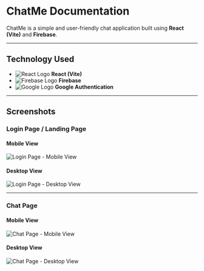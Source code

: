 # ChatMe Documentation

ChatMe is a simple and user-friendly chat application built using **React (Vite)** and **Firebase**.

---

## **Technology Used**

- ![React Logo](https://upload.wikimedia.org/wikipedia/commons/a/a7/React-icon.svg) **React (Vite)**
- ![Firebase Logo](https://upload.wikimedia.org/wikipedia/commons/3/37/Firebase_Logo.svg) **Firebase**
- ![Google Logo](https://upload.wikimedia.org/wikipedia/commons/4/4a/Logo_2013_Google.png) **Google Authentication**

---

## **Screenshots**

### **Login Page / Landing Page**

#### **Mobile View**
![Login Page - Mobile View](./screenshots/login-mobile-view.png)

#### **Desktop View**
![Login Page - Desktop View](./screenshots/login-desktop-view.png)

---

### **Chat Page**

#### **Mobile View**
![Chat Page - Mobile View](./screenshots/chat-mobile-view.png)

#### **Desktop View**
![Chat Page - Desktop View](./screenshots/chat-desktop-view.png)
